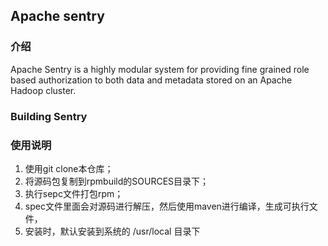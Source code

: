## Apache sentry
### 介绍
Apache Sentry is a highly modular system for providing fine grained role based authorization to both data and metadata stored on an Apache Hadoop cluster.

### Building Sentry


### 使用说明
   1. 使用git clone本仓库；
   1. 将源码包复制到rpmbuild的SOURCES目录下；
   2. 执行sepc文件打包rpm；
   2. spec文件里面会对源码进行解压，然后使用maven进行编译，生成可执行文件，
   2. 安装时，默认安装到系统的 /usr/local 目录下
